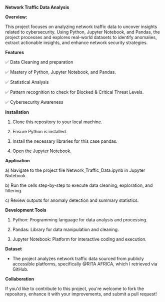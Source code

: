 **Network Traffic Data Analysis**

**Overview:**

This project focuses on analyzing network traffic data to uncover insights related to cybersecurity. 
Using Python, Jupyter Notebook, and Pandas, the project processes and explores real-world datasets to identify anomalies, extract actionable insights, and enhance network security strategies.


**Features**

✅ Data Cleaning and preparation

✅ Mastery of Python, Jupyter Notebook, and Pandas.

✅ Statistical Analysis

✅ Pattern recognition to check for Blocked & Critical Threat Levels.

✅ Cybersecurity Awareness

**Installation**

1) Clone this repository to your local machine.

2) Ensure Python is installed.

3) Install the necessary libraries for this case pandas.

4) Open the Jupyter Notebook.

**Application**

a) Navigate to the project file Network_Traffic_Data.ipynb in Jupyter Notebook.

b) Run the cells step-by-step to execute data cleaning, exploration, and filtering.

c) Review outputs for anomaly detection and summary statistics.

**Development Tools**

1) Python: Programming language for data analysis and processing.

2) Pandas: Library for data manipulation and cleaning.

3) Jupyter Notebook: Platform for interactive coding and execution.

**Dataset**

- The project analyzes network traffic data sourced from publicly accessible platforms, specifically @RITA AFRICA, which I retrieved via GitHub.

**Collaboration**

If you'd like to contribute to this project, you're welcome to fork the repository, enhance it with your improvements, and submit a pull request!
